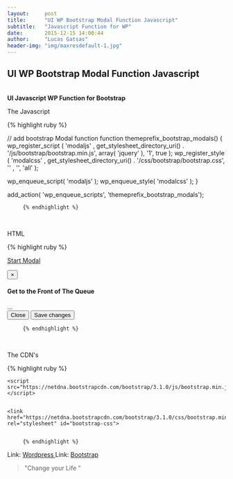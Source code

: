 ```yaml
---
layout:     post
title:      "UI WP Bootstrap Modal Function Javascript"
subtitle:   "Javascript Function for WP"
date:       2015-12-15 14:00:44
author:     "Lucas Gatsas"
header-img: "img/maxresdefault-1.jpg"
---
```


<h2 class="section-heading">UI WP Bootstrap Modal Function Javascript
</h2>

<br>
<strong>UI Javascript WP Function for Bootstrap </strong>


The Javascript 



{% highlight ruby %}



// add bootstrap Modal function 
function themeprefix_bootstrap_modals() {
  wp_register_script ( 'modaljs' , get_stylesheet_directory_uri() . '/js/bootstrap/bootstrap.min.js', array( 'jquery' ), '1', true );
  wp_register_style ( 'modalcss' , get_stylesheet_directory_uri() . '/css/bootstrap/bootstrap.css', '' , '', 'all' );
  
  wp_enqueue_script( 'modaljs' );
  wp_enqueue_style( 'modalcss' );
}

add_action( 'wp_enqueue_scripts', 'themeprefix_bootstrap_modals');

         {% endhighlight %}






<br>








HTML 

{% highlight ruby %}


<!-- Button trigger modal -->
<a class="btn btn-primary btn-lg" href="#myModal1" data-toggle="modal">Start Modal</a>

<!-- Modal -->
<div id="myModal1" class="modal fade" tabindex="-1">
  <div class="modal-dialog">
    <div class="modal-content">
      <div class="modal-header">
        <button class="close" type="button" data-dismiss="modal">×</button>
          <h4 class="modal-title">Get to the Front of The Queue</h4>
      </div>
      <div class="modal-body">...</div>
      <div class="modal-footer"><button class="btn btn-default" type="button" data-dismiss="modal">Close</button>
        <button class="btn btn-primary" type="button">Save changes</button></div>
      </div><!-- /.modal-content -->
  </div><!-- /.modal-dialog -->
</div><!-- /.modal -->




         {% endhighlight %}



<br>


The CDN's 

{% highlight ruby %}

    <script src="https://netdna.bootstrapcdn.com/bootstrap/3.1.0/js/bootstrap.min.js"></script>


    <link href="https://netdna.bootstrapcdn.com/bootstrap/3.1.0/css/bootstrap.min.css" rel="stylesheet" id="bootstrap-css">


         {% endhighlight %}


Link: <a href="https://wordpress.com" target="_blank"> Wordpress </a> 
Link: <a href="https://bootstrap.com" target="_blank"> Bootstrap</a> 




<blockquote>
"Change your Life
"
</blockquote>

